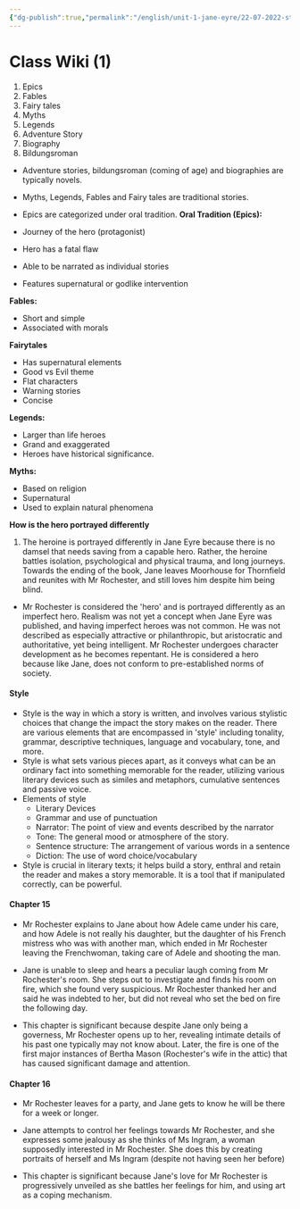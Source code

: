 ```yaml
---
{"dg-publish":true,"permalink":"/english/unit-1-jane-eyre/22-07-2022-style/","dgHomeLink":true,"dgPassFrontmatter":true}
---
```


# Class Wiki (1)
1. Epics
2. Fables
3. Fairy tales
4. Myths
5. Legends
6. Adventure Story
7. Biography 
8. Bildungsroman 

- Adventure stories, bildungsroman (coming of age) and biographies are typically novels.
- Myths, Legends, Fables and Fairy tales are traditional stories.
- Epics are categorized under oral tradition.
**Oral Tradition (Epics):**

- Journey of the hero (protagonist)
- Hero has a fatal flaw 
- Able to be narrated as individual stories
- Features supernatural or godlike intervention

**Fables:**
- Short and simple
- Associated with morals

**Fairytales**
- Has supernatural elements
- Good vs Evil theme
- Flat characters
- Warning stories
- Concise

**Legends:**
- Larger than life heroes
- Grand and exaggerated 
- Heroes have historical significance. 

**Myths:**
- Based on religion
- Supernatural
- Used to explain natural phenomena


**How is the hero portrayed differently**
1.  The heroine is portrayed differently in Jane Eyre because there is no damsel that needs saving from a capable hero. Rather, the heroine battles isolation, psychological and physical trauma, and long journeys. Towards the ending of the book, Jane leaves Moorhouse for Thornfield and reunites with Mr Rochester, and still loves him despite him being blind.
- Mr Rochester is considered the 'hero' and is portrayed differently as an imperfect hero. Realism was not yet a concept when Jane Eyre was published, and having imperfect heroes was not common. He was not described as especially attractive or philanthropic, but aristocratic and authoritative, yet being intelligent. Mr Rochester undergoes character development as he becomes repentant. He is considered a hero because like Jane, does not conform to pre-established norms of society.

#### Style
- Style is the way in which a story is written, and involves various stylistic choices that change the impact the story makes on the reader. There are various elements that are encompassed in 'style' including tonality, grammar, descriptive techniques, language and vocabulary, tone, and more. 
- Style is what sets various pieces apart, as it conveys what can be an ordinary fact into something memorable for the reader, utilizing various literary devices such as similes and metaphors, cumulative sentences and passive voice. 
- Elements of style
	- Literary Devices
	- Grammar and use of punctuation 
	- Narrator: The point of view and events described by the narrator
	- Tone: The general mood or atmosphere of the story.
	- Sentence structure: The arrangement of various words in a sentence
	- Diction: The use of word choice/vocabulary
- Style is crucial in literary texts; it helps build a story, enthral and retain the reader and makes a story memorable. It is a tool that if manipulated correctly, can be powerful. 


#### Chapter 15
- Mr Rochester explains to Jane about how Adele came under his care, and how Adele is not really his daughter, but the daughter of his French mistress who was with another man, which ended in Mr Rochester leaving the Frenchwoman, taking care of Adele and shooting the man.
- Jane is unable to sleep and hears a peculiar laugh coming from Mr Rochester's room. She steps out to investigate and finds his room on fire, which she found very suspicious. Mr Rochester thanked her and said he was indebted to her, but did not reveal who set the bed on fire the following day. 

- This chapter is significant because despite Jane only being a governess, Mr Rochester opens up to her, revealing intimate details of his past one typically may not know about. Later, the fire is one of the first major instances of Bertha Mason (Rochester's wife in the attic) that has caused significant damage and attention.

#### Chapter 16
- Mr Rochester leaves for a party, and Jane gets to know he will be there for a week or longer.
- Jane attempts to control her feelings towards Mr Rochester, and she expresses some jealousy as she thinks of Ms Ingram, a woman supposedly interested in Mr Rochester. She does this by creating portraits of herself and Ms Ingram (despite not having seen her before)

- This chapter is significant because Jane's love for Mr Rochester is progressively unveiled as she battles her feelings for him, and using art as a coping mechanism.